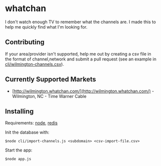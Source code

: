 # whatchan

I don't watch enough TV to remember what the channels are.  I made this to help me quickly find what I'm looking for.

## Contributing

If your area/provider isn't supported, help me out by creating a csv file in the format of channel,network and submit a pull request (see an example in [cli/wilmington-channels.csv](https://github.com/pusherman/whatchan/blob/master/cli/wilmington-channels.csv)).

## Currently Supported Markets

* [http://wilmington.whatchan.com/](http://wilmington.whatchan.com/)  - Wilmington, NC - Time Warner Cable 

## Installing

Requirements:  [node](http://nodejs.org/), [redis](http://redis.io/)

Init the database with:
    
    $node cli/import-channels.js <subdomain> <csv-import-file.csv>

Start the app:

    $node app.js